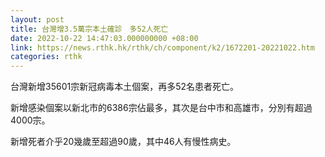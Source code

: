 ```yaml
---
layout: post
title: 台灣增3.5萬宗本土確診　多52人死亡
date: 2022-10-22 14:47:03.000000000 +08:00
link: https://news.rthk.hk/rthk/ch/component/k2/1672201-20221022.htm
categories: rthk
---
```


台灣新增35601宗新冠病毒本土個案，再多52名患者死亡。

新增感染個案以新北市的6386宗佔最多，其次是台中市和高雄市，分別有超過4000宗。

新增死者介乎20幾歲至超過90歲，其中46人有慢性病史。
